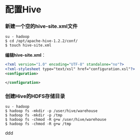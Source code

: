 配置Hive
=================================================================================
### 新建一个空的hive-site.xml文件
```shell
su - hadoop
$ cd /opt/apache-hive-1.2.2/conf/
$ touch hive-site.xml
```
**编辑hive-site.xml**：
```xml
<?xml version="1.0" encoding="UTF-8" standalone="no"?>
<?xml-stylesheet type="text/xsl" href="configuration.xsl"?>
<configuration>

</configuration>
```

### 创建Hive的HDFS存储目录
```shell
su - hadoop
$ hadoop fs -mkdir -p /user/hive/warehouse  
$ hadoop fs -mkdir -p /tmp  
$ hadoop fs -chmod -R g+w /user/hive/warehouse  
$ hadoop fs -chmod -R g+w /tmp
```






































ddd
